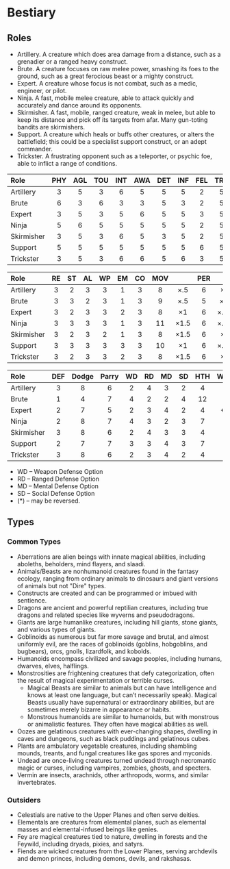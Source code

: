 # Bestiary

## Roles

*   Artillery. A creature which does area damage from a distance, such as a grenadier or a ranged heavy construct.
*   Brute. A creature focuses on raw melee power, smashing its foes to the ground, such as a great ferocious beast or a mighty construct.
*   Expert. A creature whose focus is not combat, such as a medic, engineer, or pilot.
*   Ninja. A fast, mobile melee creature, able to attack quickly and accurately and dance around its opponents.
*   Skirmisher. A fast, mobile, ranged creature, weak in melee, but able to keep its distance and pick off its targets from afar. Many gun-toting bandits are skirmishers.
*   Support. A creature which heals or buffs other creatures, or alters the battlefield; this could be a specialist support construct, or an adept commander.
*   Trickster. A frustrating opponent such as a teleporter, or psychic foe, able to inflict a range of conditions.

| Role       | PHY | AGL | TOU | INT | AWA | DET | INF | FEL | TRA | SUP*|
|:-----------|:---:|:---:|:---:|:---:|:---:|:---:|:---:|:---:|:---:|:---:|
| Artillery  |  3  |  5  |  3  |  6  |  5  |  5  |  5  |  2  |  5  |  5  |
| Brute      |  6  |  3  |  6  |  3  |  3  |  5  |  3  |  2  |  5  |  3  |
| Expert     |  3  |  5  |  3  |  5  |  6  |  5  |  5  |  3  |  5  |  6  |
| Ninja      |  5  |  6  |  5  |  5  |  5  |  5  |  5  |  2  |  5  |  4  |
| Skirmisher |  3  |  5  |  3  |  6  |  5  |  3  |  5  |  2  |  5  |  4  |
| Support    |  5  |  5  |  5  |  5  |  5  |  5  |  5  |  6  |  5  |  6  |
| Trickster  |  3  |  5  |  3  |  6  |  6  |  5  |  6  |  3  |  5  |  8  |

| Role       | RE  | ST  | AL  | WP  | EM  | CO  | MOV |     | PER |     | INI |     |  
|:-----------|:---:|:---:|:---:|:---:|:---:|:---:|:---:|:---:|:---:|:---:|:---:|:---:|
| Artillery  |  3  |  2  |  3  |  3  |  1  |  3  |  8  | ×.5 |  6  | ×1  |  8  | ×.75|
| Brute      |  3  |  3  |  2  |  3  |  1  |  3  |  9  | ×.5 |  5  | ×.5 |  6  | ×.5 |
| Expert     |  3  |  2  |  3  |  3  |  2  |  3  |  8  | ×1  |  6  | ×.75|  9  | ×.5 |
| Ninja      |  3  |  3  |  3  |  3  |  1  |  3  | 11  | ×1.5|  6  | ×.75|  8  | ×1  |
| Skirmisher |  3  |  2  |  3  |  2  |  1  |  3  |  8  | ×1.5|  6  | ×1  |  8  | ×.75|
| Support    |  3  |  3  |  3  |  3  |  3  |  3  | 10  | ×1  |  6  | ×.75|  8  | ×.75|
| Trickster  |  3  |  2  |  3  |  3  |  2  |  3  |  8  | ×1.5|  6  | ×1  |  9  | ×1  |

| Role       | DEF |Dodge|Parry| WD  | RD  | MD  | SD  | HTH | WATK| RATK| MATK|
|:-----------|:---:|:---:|:---:|:---:|:---:|:---:|:---:|:---:|:---:|:---:|:---:|
| Artillery  |  3  |  8  |  6  |  2  |  4  |  3  |  2  |  4  | +1  | +4  | +2  |
| Brute      |  1  |  4  |  7  |  4  |  2  |  2  |  4  |  12 | +3  | +3  | +2  |
| Expert     |  2  |  7  |  5  |  2  |  3  |  4  |  2  |  4  | +1* | -1* | +3  |
| Ninja      |  2  |  8  |  7  |  4  |  3  |  2  |  3  |  7  | +4  | -2  | +2  |
| Skirmisher |  3  |  8  |  6  |  2  |  4  |  3  |  3  |  4  | +1  | +4  | +2  |
| Support    |  2  |  7  |  7  |  3  |  3  |  4  |  3  |  7  | +1  | +1  | +0  |
| Trickster  |  3  |  8  |  6  |  2  |  3  |  4  |  2  |  4  | +1  | +1  | +3  |

*   WD – Weapon Defense Option
*   RD – Ranged Defense Option
*   MD – Mental Defense Option
*   SD – Social Defense Option
*   (*) – may be reversed.

## Types

### Common Types

*   Aberrations are alien beings with innate magical abilities, including aboleths, beholders, mind flayers, and slaadi.
*   Animals/Beasts are nonhumanoid creatures found in the fantasy ecology, ranging from ordinary animals to dinosaurs and giant versions of animals but not "Dire" types.
*   Constructs are created and can be programmed or imbued with sentience.
*   Dragons are ancient and powerful reptilian creatures, including true dragons and related species like wyverns and pseudodragons.
*   Giants are large humanlike creatures, including hill giants, stone giants, and various types of giants.
*   Goblinoids as numerous but far more savage and brutal, and almost uniformly evil, are the races of goblinoids (goblins, hobgoblins, and bugbears), orcs, gnolls, lizardfolk, and kobolds.
*   Humanoids encompass civilized and savage peoples, including humans, dwarves, elves, halflings.
*   Monstrosities are frightening creatures that defy categorization, often the result of magical experimentation or terrible curses.
    *   Magical Beasts are similar to animals but can have Intelligence and knows at least one language, but can’t necessarily speak). Magical Beasts usually have supernatural or extraordinary abilities, but are sometimes merely bizarre in appearance or habits.
    *   Monstrous humanoids are similar to humanoids, but with monstrous or animalistic features. They often have magical abilities as well.
*   Oozes are gelatinous creatures with ever-changing shapes, dwelling in caves and dungeons, such as black puddings and gelatinous cubes.
*   Plants are ambulatory vegetable creatures, including shambling mounds, treants, and fungal creatures like gas spores and myconids.
*   Undead are once-living creatures turned undead through necromantic magic or curses, including vampires, zombies, ghosts, and specters.
*   Vermin are insects, arachnids, other arthropods, worms, and similar invertebrates.

### Outsiders

*   Celestials are native to the Upper Planes and often serve deities.
*   Elementals are creatures from elemental planes, such as elemental masses and elemental-infused beings like genies.
*   Fey are magical creatures tied to nature, dwelling in forests and the Feywild, including dryads, pixies, and satyrs.
*   Fiends are wicked creatures from the Lower Planes, serving archdevils and demon princes, including demons, devils, and rakshasas.
